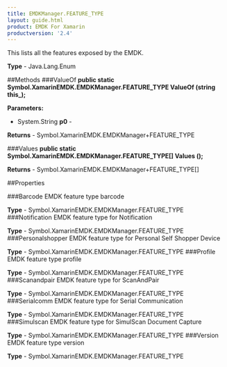 ```yaml
---
title: EMDKManager.FEATURE_TYPE
layout: guide.html 
product: EMDK For Xamarin 
productversion: '2.4' 
---
```

This lists all the features exposed by the EMDK.

**Type** - Java.Lang.Enum

##Methods
###ValueOf
**public static Symbol.XamarinEMDK.EMDKManager.FEATURE_TYPE ValueOf (string this_);**


        

**Parameters:** 

* System.String **p0** - 

**Returns** - Symbol.XamarinEMDK.EMDKManager+FEATURE_TYPE

###Values
**public static Symbol.XamarinEMDK.EMDKManager.FEATURE_TYPE[] Values ();**


        


**Returns** - Symbol.XamarinEMDK.EMDKManager+FEATURE_TYPE[]

##Properties

###Barcode
EMDK feature type barcode

**Type** - Symbol.XamarinEMDK.EMDKManager.FEATURE_TYPE
###Notification
EMDK feature type for Notification

**Type** - Symbol.XamarinEMDK.EMDKManager.FEATURE_TYPE
###Personalshopper
EMDK feature type for Personal Self Shopper Device

**Type** - Symbol.XamarinEMDK.EMDKManager.FEATURE_TYPE
###Profile
EMDK feature type profile

**Type** - Symbol.XamarinEMDK.EMDKManager.FEATURE_TYPE
###Scanandpair
EMDK feature type for ScanAndPair

**Type** - Symbol.XamarinEMDK.EMDKManager.FEATURE_TYPE
###Serialcomm
EMDK feature type for Serial Communication

**Type** - Symbol.XamarinEMDK.EMDKManager.FEATURE_TYPE
###Simulscan
EMDK feature type for SimulScan Document Capture

**Type** - Symbol.XamarinEMDK.EMDKManager.FEATURE_TYPE
###Version
EMDK feature type version

**Type** - Symbol.XamarinEMDK.EMDKManager.FEATURE_TYPE


